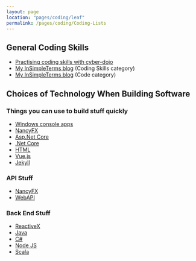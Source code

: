 ```yaml
---
layout: page
location: "pages/coding/leaf"
permalink: /pages/coding/Coding-Lists
---
```

## General Coding Skills

- [Practising coding skills with cyber-dojo](https://cyber-dojo.org)
- [My InSimpleTerms blog](https://insimpleterms.blog/category/coding-skills) (Coding Skills category)
- [My InSimpleTerms blog](https://insimpleterms.blog/category/code) (Code category)

## Choices of Technology When Building Software

### Things you can use to build stuff quickly

- [Windows console apps](/pages/coding/dotnet/Windows-Console-Apps)
- [NancyFX](/pages/coding/tools/NancyFX)
- [Asp.Net Core](/pages/coding/dotnet/Asp-Net-Core)
- [.Net Core](/pages/coding/dotnet/DotNet-Core-Resources)
- [HTML](/pages/coding/webdev/html)
- [Vue.js](/pages/coding/webdev/js/Vue-js)
- [Jekyll](/pages/coding/webdev/Jekyll/)

### API Stuff

- [NancyFX](/pages/coding/tools/NancyFX)
- [WebAPI](/pages/coding/dotnet/WebAPI)

### Back End Stuff

- [ReactiveX](/pages/coding/tools/ReactiveX)
- [Java](/pages/coding/lang/oo/Java)
- [C#](/pages/coding/lang/oo/C-Sharp)
- [Node JS](/pages/coding/webdev/js/Node-JS)
- [Scala](/pages/coding/lang/func/Scala)